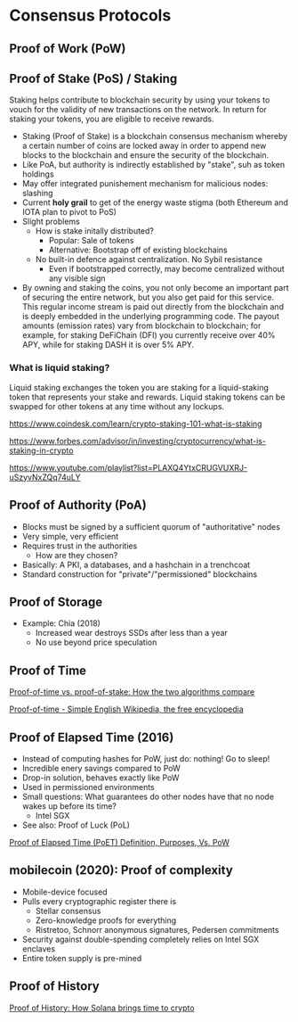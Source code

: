 # Consensus Protocols

## Proof of Work (PoW)

## Proof of Stake (PoS) / Staking

Staking helps contribute to blockchain security by using your tokens to vouch for the validity of new transactions on the network. In return for staking your tokens, you are eligible to receive rewards.

- Staking (Proof of Stake) is a blockchain consensus mechanism whereby a certain number of coins are locked away in order to append new blocks to the blockchain and ensure the security of the blockchain.
- Like PoA, but authority is indirectly established by "stake", suh as token holdings
- May offer integrated punishement mechanism for malicious nodes: slashing
- Current **holy grail** to get of the energy waste stigma (both Ethereum and IOTA plan to pivot to PoS)
- Slight problems
  - How is stake initally distributed?
    - Popular: Sale of tokens
    - Alternative: Bootstrap off of existing blockchains
  - No built-in defence against centralization. No Sybil resistance
    - Even if bootstrapped correctly, may become centralized without any visible sign
- By owning and staking the coins, you not only become an important part of securing the entire network, but you also get paid for this service. This regular income stream is paid out directly from the blockchain and is deeply embedded in the underlying programming code. The payout amounts (emission rates) vary from blockchain to blockchain; for example, for staking DeFiChain (DFI) you currently receive over 40% APY, while for staking DASH it is over 5% APY.

### What is liquid staking?

Liquid staking exchanges the token you are staking for a liquid-staking token that represents your stake and rewards. Liquid staking tokens can be swapped for other tokens at any time without any lockups.

<https://www.coindesk.com/learn/crypto-staking-101-what-is-staking>

<https://www.forbes.com/advisor/in/investing/cryptocurrency/what-is-staking-in-crypto>

<https://www.youtube.com/playlist?list=PLAXQ4YtxCRUGVUXRJ-uSzyvNxZQq74uLY>

## Proof of Authority (PoA)

- Blocks must be signed by a sufficient quorum of "authoritative" nodes
- Very simple, very efficient
- Requires trust in the authorities
  - How are they chosen?
- Basically: A PKI, a databases, and a hashchain in a trenchcoat
- Standard construction for "private"/"permissioned" blockchains

## Proof of Storage

- Example: Chia (2018)
  - Increased wear destroys SSDs after less than a year
  - No use beyond price speculation

## Proof of Time

[Proof-of-time vs. proof-of-stake: How the two algorithms compare](https://cointelegraph.com/news/proof-of-time-vs-proof-of-stake-how-the-two-algorithms-compare)

[Proof-of-time - Simple English Wikipedia, the free encyclopedia](https://simple.wikipedia.org/wiki/Proof-of-time)

## Proof of Elapsed Time (2016)

- Instead of computing hashes for PoW, just do: nothing! Go to sleep!
- Incredible enery savings compared to PoW
- Drop-in solution, behaves exactly like PoW
- Used in permissioned environments
- Small questions: What guarantees do other nodes have that no node wakes up before its time?
  - Intel SGX
- See also: Proof of Luck (PoL)

[Proof of Elapsed Time (PoET) Definition, Purposes, Vs. PoW](https://www.investopedia.com/terms/p/proof-elapsed-time-cryptocurrency.asp)

## mobilecoin (2020): Proof of complexity

- Mobile-device focused
- Pulls every cryptographic register there is
  - Stellar consensus
  - Zero-knowledge proofs for everything
  - Ristretoo, Schnorr anonymous signatures, Pedersen commitments
- Security against double-spending completely relies on Intel SGX enclaves
- Entire token supply is pre-mined

## Proof of History

[Proof of History: How Solana brings time to crypto](https://solana.com/news/proof-of-history)
